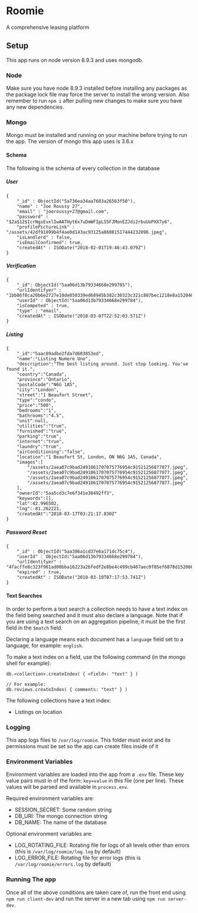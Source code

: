 # Roomie
A comprehensive leasing platform

## Setup
This app runs on node version 8.9.3 and uses mongodb.

### Node
Make sure you have node 8.9.3 installed before installing any packages as the package lock file may force the server to install the wrong version. Also remember to run `npm i` after pulling new changes to make sure you have any new dependencies.

### Mongo
Mongo must be installed and running on your machine before trying to run the app. The version of mongo this app uses is 3.6.x
#### Schema
The following is the schema of every collection in the database
##### User
```
{
    "_id" : ObjectId("5a736ea34aa7683a26563f50"),
    "name" : "Joe Roussy 27",
    "email" : "joeroussy+27@gmail.com",
    "password" : "$2a$12$IcrNgsEvxlIwAATHyt6x7uDmWFIpLS5FJMonEZJdi2rbuUoPXX7y6",
    "profilePictureLink" : "/assets/42df91899b4f4ae0d143ac93125a86081517444232096.jpeg",
    "isLandlord" : false,
    "isEmailConfirmed": true,
    "createdAt" : ISODate("2018-02-01T19:46:43.079Z")
}
```
##### Verification
```
{
    "_id": ObjectId("5aa06d13b79334668e299785"),
    "urlIdentifyer" : "1bb86f0ca20b6e2727e10de850339ed68945b382c30323c321c807bec1218e8a1520463123571",
    "userId" : ObjectId("5aa06d13b79334668e299784"),
    "isCompeted" : true,
    "type" : "email",
    "createdAt" : ISODate("2018-03-07T22:52:03.571Z")
}
```
##### Listing
```
{
	"_id":"5aac89adbe2fda7d603853ed",
	"name":"Listing Numero Uno",
	"description":"The best listing around. Just stop looking. You've found it.",
	"country":"Canada",
	"province":"Ontario",
	"postalCode":"N6G 1A5",
	"city":"London",
	"street":"1 Beaufort Street",
	"type":"condo",
	"price":"500",
	"bedrooms":"1",
	"bathrooms":"4.5",
	"unit":null,
	"utilities":"true",
	"furnished":"true",
	"parking":"true",
	"internet":"true",
	"laundry":"true",
	"airConditioning":"false",
	"location":"1 Beaufort St, London, ON N6G 1A5, Canada",
	"images":[
		"/assets/2aea07c9bad2491861707075776954c91521256877077.jpeg",
		"/assets/2aea07c9bad2491861707075776954c91521256877077.jpeg",
		"/assets/2aea07c9bad2491861707075776954c91521256877077.jpeg",
		"/assets/2aea07c9bad2491861707075776954c91521256877077.jpeg"
	],
	"ownerId":"5aa5cd3c7e6f341e38492ff3",
	"keywords":[],
	"lat":42.996502,
	"lng":-81.262221,
	"createdAt":"2018-03-17T03:21:17.830Z"
}
```
##### Password Reset
```
{
    "_id" : ObjectId("5aa386a1cd37e6a171dc75c4"),
    "userId" : ObjectId("5aa06d13b79334668e299784"),
    "urlIdentifyer" : "4facffe8c323f961ad00bba16223a2bfedf2e8be4c499cb467aec0f85ef6878d1520666273741",
    "expired" : true,
    "createdAt" : ISODate("2018-03-10T07:17:53.741Z")
}
```
#### Text Searches
In order to perform a text search a collection needs to have a text index on the field being searched and it must also declare a language. Note that if you are using a text search on an aggregation pipeline, it must be the first field in the `$match` field.

Declaring a language means each document has a `language` field set to a language, for example: `english`.

To make a text index on a field, use the following command (in the mongo shell for example):
```
db.<collection>.createIndex( { <field>: "text" } )

// For example:
db.reviews.createIndex( { comments: "text" } )
```
The following collections have a text index:
* Listings on location


### Logging
This app logs files to `/var/log/roomie`. This folder must exist and its permissions must be set so the app can create files inside of it

### Environment Variables
Environment variables are loaded into the app from a `.env` file. These key value pairs must in of the form: `key=value` in this file (one per line). These values will be parsed and available in `process.env`.

Required environment variables are:
* SESSION_SECRET: Some random string
* DB_URI: The mongo connection string
* DB_NAME: The name of the database

Optional environment variables are:
* LOG_ROTATING_FILE: Rotating file for logs of all levels other than errors (this is `/var/log/roomie/log.log` by default)
* LOG_ERROR_FILE: Rotating file for error logs (this is `/var/log/roomie/errors.log` by default)

### Running The app
Once all of the above conditions are taken care of, run the front end using `npm run client-dev` and run the server in a new tab using `npm run server-dev`.
